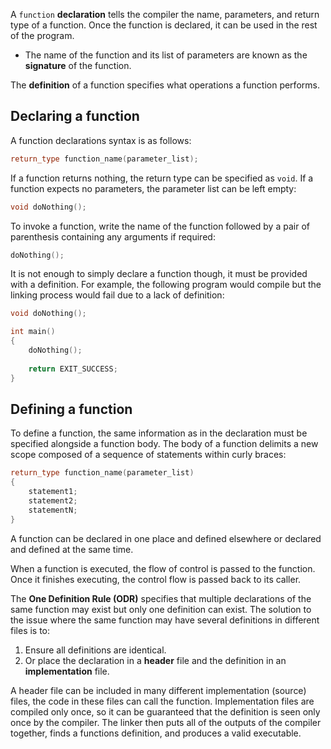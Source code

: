 A `function` **declaration** tells the compiler the name, parameters, and return type of a function. Once the function is declared, it can be used in the rest of the program.

- The name of the function and its list of parameters are known as the **signature** of the function.

The **definition** of a function specifies what operations a function performs.

## Declaring a function

A function declarations syntax is as follows:

```cpp
return_type function_name(parameter_list);
```

If a function returns nothing, the return type can be specified as `void`. If a function expects no parameters, the parameter list can be left empty:

```cpp
void doNothing();
```

To invoke a function, write the name of the function followed by a pair of parenthesis containing any arguments if required:

```cpp
doNothing();
```

It is not enough to simply declare a function though, it must be provided with a definition. For example, the following program would compile but the linking process would fail due to a lack of definition:

```cpp
void doNothing();

int main()
{
	doNothing();
	
	return EXIT_SUCCESS;
}
```

## Defining a function

To define a function, the same information as in the declaration must be specified alongside a function body. The body of a function delimits a new scope composed of a sequence of statements within curly braces:

```cpp
return_type function_name(parameter_list)
{
	statement1;
	statement2;
	statementN;
}
```

A function can be declared in one place and defined elsewhere or declared and defined at the same time.

When a function is executed, the flow of control is passed to the function. Once it finishes executing, the control flow is passed back to its caller.

The **One Definition Rule (ODR)** specifies that multiple declarations of the same function may exist but only one definition can exist. The solution to the issue where the same function may have several definitions in different files is to:

1. Ensure all definitions are identical.
2. Or place the declaration in a **header** file and the definition in an **implementation** file.

A header file can be included in many different implementation (source) files, the code in these files can call the function. Implementation files are compiled only once, so it can be guaranteed that the definition is seen only once by the compiler. The linker then puts all of the outputs of the compiler together, finds a functions definition, and produces a valid executable.